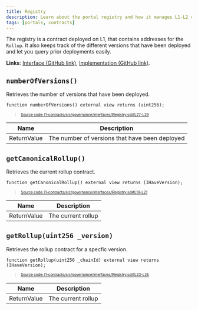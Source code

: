 ```yaml
---
title: Registry
description: Learn about the portal registry and how it manages L1-L2 contract mappings.
tags: [portals, contracts]
---
```


The registry is a contract deployed on L1, that contains addresses for the `Rollup`. It also keeps track of the different versions that have been deployed and let you query prior deployments easily.

**Links**: [Interface (GitHub link)](https://github.com/AztecProtocol/aztec-packages/blob/master/l1-contracts/src/governance/interfaces/IRegistry.sol), [Implementation (GitHub link)](https://github.com/AztecProtocol/aztec-packages/blob/master/l1-contracts/src/governance/Registry.sol).

## `numberOfVersions()`

Retrieves the number of versions that have been deployed.

```solidity title="registry_number_of_versions" showLineNumbers 
function numberOfVersions() external view returns (uint256);
```
> <sup><sub><a href="https://github.com/AztecProtocol/aztec-packages/blob/v1.2.0/l1-contracts/src/governance/interfaces/IRegistry.sol#L27-L29" target="_blank" rel="noopener noreferrer">Source code: l1-contracts/src/governance/interfaces/IRegistry.sol#L27-L29</a></sub></sup>


| Name        | Description                                    |
| ----------- | ---------------------------------------------- |
| ReturnValue | The number of versions that have been deployed |

## `getCanonicalRollup()`

Retrieves the current rollup contract.

```solidity title="registry_get_canonical_rollup" showLineNumbers 
function getCanonicalRollup() external view returns (IHaveVersion);
```
> <sup><sub><a href="https://github.com/AztecProtocol/aztec-packages/blob/v1.2.0/l1-contracts/src/governance/interfaces/IRegistry.sol#L19-L21" target="_blank" rel="noopener noreferrer">Source code: l1-contracts/src/governance/interfaces/IRegistry.sol#L19-L21</a></sub></sup>


| Name        | Description        |
| ----------- | ------------------ |
| ReturnValue | The current rollup |

## `getRollup(uint256 _version)`

Retrieves the rollup contract for a specfic version.

```solidity title="registry_get_rollup" showLineNumbers 
function getRollup(uint256 _chainId) external view returns (IHaveVersion);
```
> <sup><sub><a href="https://github.com/AztecProtocol/aztec-packages/blob/v1.2.0/l1-contracts/src/governance/interfaces/IRegistry.sol#L23-L25" target="_blank" rel="noopener noreferrer">Source code: l1-contracts/src/governance/interfaces/IRegistry.sol#L23-L25</a></sub></sup>


| Name        | Description        |
| ----------- | ------------------ |
| ReturnValue | The current rollup |
